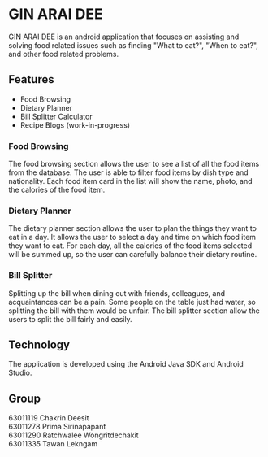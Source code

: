 # GIN ARAI DEE

GIN ARAI DEE is an android application that focuses on assisting and solving food related issues such as finding "What to eat?", "When to eat?", and other food related problems.

## Features
- Food Browsing
- Dietary Planner
- Bill Splitter Calculator
- Recipe Blogs (work-in-progress)

### Food Browsing
The food browsing section allows the user to see a list of all the food items from the database. The user is able to filter food items by dish type and nationality.
Each food item card in the list will show the name, photo, and the calories of the food item.

### Dietary Planner
The dietary planner section allows the user to plan the things they want to eat in a day. It allows the user to select a day and time on which food item they want to eat. For each day, all the calories of the food items selected will be summed up, so the user can carefully balance their dietary routine.

### Bill Splitter
Splitting up the bill when dining out with friends, colleagues, and acquaintances can be a pain. Some people on the table just had water, so splitting the bill with them would be unfair. The bill splitter section allow the users to split the bill fairly and easily.

## Technology
The application is developed using the Android Java SDK and Android Studio.

## Group
63011119 Chakrin Deesit\
63011278 Prima Sirinapapant\
63011290 Ratchwalee Wongritdechakit \
63011335 Tawan Lekngam
